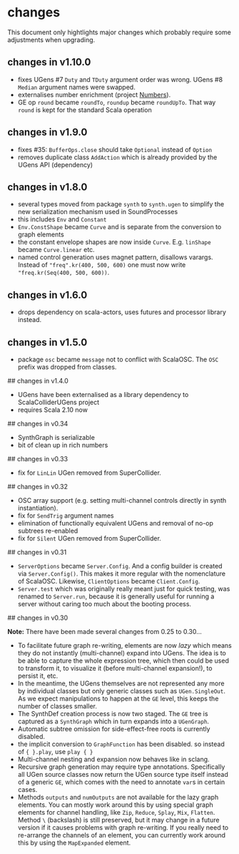 # changes

This document only hightlights major changes which probably require some adjustments when upgrading.

## changes in v1.10.0

* fixes UGens #7 `Duty` and `TDuty` argument order was wrong. UGens #8 `Median` argument names were swapped.
* externalises number enrichment (project [Numbers](https://github.com/Sciss/Numbers)).
* GE op `round` became `roundTo`, `roundup` became `roundUpTo`. That way `round` is kept for the standard Scala operation

## changes in v1.9.0

* fixes #35: `BufferOps.close` should take `Optional` instead of `Option`
* removes duplicate class `AddAction` which is already provided by the UGens API (dependency)

## changes in v1.8.0

* several types moved from package `synth` to `synth.ugen` to simplify the new serialization mechanism used in SoundProcesses
* this includes `Env` and `Constant`
* `Env.ConstShape` became `Curve` and is separate from the conversion to graph elements
* the constant envelope shapes are now inside `Curve`. E.g. `linShape` became `Curve.linear` etc.
* named control generation uses magnet pattern, disallows varargs. Instead of `"freq".kr(400, 500, 600)` one must now write `"freq.kr(Seq(400, 500, 600))`.

## changes in v1.6.0

* drops dependency on scala-actors, uses futures and processor library instead.

## changes in v1.5.0

* package `osc` became `message` not to conflict with ScalaOSC. The `OSC` prefix was dropped from classes.

## changes in v1.4.0

* UGens have been externalised as a library dependency to ScalaColliderUGens project
* requires Scala 2.10 now

## changes in v0.34

* SynthGraph is serializable
* bit of clean up in rich numbers

## changes in v0.33

* fix for `LinLin` UGen removed from SuperCollider.

## changes in v0.32

* OSC array support (e.g. setting multi-channel controls directly in synth instantiation).
* fix for `SendTrig` argument names
* elimination of functionally equivalent UGens and removal of no-op subtrees re-enabled
* fix for `Silent` UGen removed from SuperCollider.

## changes in v0.31

* `ServerOptions` became `Server.Config`. And a config builder is created via `Server.Config()`. This makes it more regular with the nomenclature of ScalaOSC. Likewise, `ClientOptions` became `Client.Config`.
* `Server.test` which was originally really meant just for quick testing, was renamed to `Server.run`, because it is generally useful for running a server without caring too much about the booting process.

## changes in v0.30

__Note:__ There have been made several changes from 0.25 to 0.30...

* To facilitate future graph re-writing, elements are now _lazy_ which means they do not instantly (multi-channel) expand into UGens. The idea is to be able to capture the whole expression tree, which then could be used to transform it, to visualize it (before multi-channel expansion!), to persist it, etc.
* In the meantime, the UGens themselves are not represented any more by individual classes but only generic classes such as `UGen.SingleOut`. As we expect manipulations to happen at the `GE` level, this keeps the number of classes smaller.
* The SynthDef creation process is now two staged. The `GE` tree is captured as a `SynthGraph` which in turn expands into a `UGenGraph`.
* Automatic subtree omission for side-effect-free roots is currently disabled.
* the implicit conversion to `GraphFunction` has been disabled. so instead of `{ }.play`, use `play { }`
* Multi-channel nesting and expansion now behaves like in sclang.
* Recursive graph generation may require type annotations. Specifically all UGen source classes now return the UGen source type itself instead of a generic `GE`, which comes with the need to annotate `var`s in certain cases.
* Methods `outputs` and `numOutputs` are not available for the lazy graph elements. You can mostly work around this by using special graph elements for channel handling, like `Zip`, `Reduce`, `Splay`, `Mix`, `Flatten`. Method `\` (backslash) is still preserved, but it may change in a future version if it causes problems with graph re-writing. If you really need to re-arrange the channels of an element, you can currently work around this by using the `MapExpanded` element.
